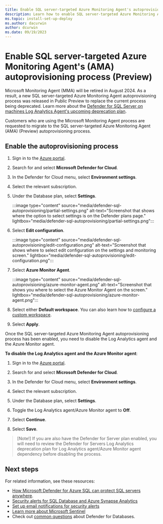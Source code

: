 ```yaml
---
title: Enable SQL server-targeted Azure Monitoring Agent's autoprovisioning
description: Learn how to enable SQL server-targeted Azure Monitoring Agent's autoprovisioning process for Defender for SQL.
ms.topic: install-set-up-deploy
ms.author: dacurwin
author: dcurwin
ms.date: 09/19/2023
---
```


# Enable SQL server-targeted Azure Monitoring Agent's (AMA) autoprovisioning process (Preview)

Microsoft Monitoring Agent (MMA) will be retired in August 2024. As a result, a new SQL server-targeted Azure Monitoring Agent autoprovisioning process was released in Public Preview to replace the current process being deprecated. Learn more about the [Defender for SQL Server on machines Log Analytics Agent's upcoming deprecation plan](upcoming-changes.md#defender-for-sql-server-on-machines).

Customers who are using the Microsoft Monitoring Agent process are requested to migrate to the SQL server-targeted Azure Monitoring Agent (AMA) (Preview) autoprovisioning process.

## Enable the autoprovisioning process

1. Sign in to the [Azure portal](https://portal.azure.com).

1. Search for and select **Microsoft Defender for Cloud**.

1. In the Defender for Cloud menu, select **Environment settings**.

1. Select the relevant subscription.

1. Under the Database plan, select **Settings**.

    :::image type="content" source="media/defender-sql-autoprovisioning/partial-settings.png" alt-text="Screenshot that shows where the option to select settings is on the Defender plans page." lightbox="media/defender-sql-autoprovisioning/partial-settings.png":::

1. Select **Edit configuration**.

    :::image type="content" source="media/defender-sql-autoprovisioning/edit-configuration.png" alt-text="Screenshot that shows where to select edit configuration on the settings and monitoring screen." lightbox="media/defender-sql-autoprovisioning/edit-configuration.png":::

1. Select **Azure Monitor Agent**.

    :::image type="content" source="media/defender-sql-autoprovisioning/azure-monitor-agent.png" alt-text="Screenshot that shows you where to select the Azure Monitor Agent on the screen." lightbox="media/defender-sql-autoprovisioning/azure-monitor-agent.png":::

1. Select either **Default workspace**. You can also learn how to [configure a custom workspace](auto-deploy-azure-monitoring-agent.md#configure-custom-destination-log-analytics-workspace).

1. Select **Apply**.

Once the SQL server-targeted Azure Monitoring Agent autoprovisioning process has been enabled, you need to disable the Log Analytics agent and the Azure Monitor agent.

**To disable the Log Analytics agent and the Azure Monitor agent**:

1. Sign in to the [Azure portal](https://portal.azure.com).

1. Search for and select **Microsoft Defender for Cloud**.

1. In the Defender for Cloud menu, select **Environment settings**.

1. Select the relevant subscription.

1. Under the Database plan, select **Settings**.

1. Toggle the Log Analytics agent/Azure Monitor agent to **Off**.

1. Select **Continue**.

1. Select **Save**.

> [Note!]
> If you are also have the Defender for Server plan enabled, you will need to review the Defender for Servers Log Analytics deprecation plan for Log Analytics agent/Azure Monitor agent dependency before disabling the process.  

## Next steps

For related information, see these resources:
- [How Microsoft Defender for Azure SQL can protect SQL servers anywhere](https://www.youtube.com/watch?v=V7RdB6RSVpc).
- [Security alerts for SQL Database and Azure Synapse Analytics](alerts-reference.md#alerts-sql-db-and-warehouse)
- [Set up email notifications for security alerts](configure-email-notifications.md)
- [Learn more about Microsoft Sentinel](../sentinel/index.yml)
- Check out [common questions](faq-defender-for-databases.yml) about Defender for Databases.